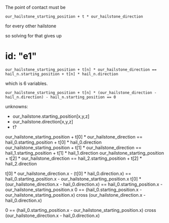 

The point of contact must be

```
our_hailstone_starting_position + t * our_hailstone_direction
```

for every other hailstone

so solving for that gives up

# id: "e1"
```
our_hailstone_starting_position + t[n] * our_hailstone_direction == hail_n.starting_position + t[n] * hail_n.direction
```

which is 6 variables.

```
our_hailstone_starting_position + t[n] * (our_hailstone_direction - hail_n.direction) - hail_n.starting_position == 0
```

unknowns:
* our_hailstone.starting_position[x,y,z]
* our_hailstone.direction[x,y,z]
* t?

our_hailstone_starting_position + t[0] * our_hailstone_direction == hail_0.starting_position + t[0] * hail_0.direction
our_hailstone_starting_position + t[1] * our_hailstone_direction == hail_1.starting_position + t[1] * hail_1.direction
our_hailstone_starting_position + t[2] * our_hailstone_direction == hail_2.starting_position + t[2] * hail_2.direction


t[0] * our_hailstone_direction.x - (t[0] * hail_0.direction.x) == hail_0.starting_position.x - our_hailstone_starting_position.x
t[0] * (our_hailstone_direction.x - hail_0.direction.x) == hail_0.starting_position.x - our_hailstone_starting_position.x
0 == (hail_0.starting_position.x - our_hailstone_starting_position.x) cross (our_hailstone_direction.x - hail_0.direction.x)

0 == (hail_0.starting_position.x - our_hailstone_starting_position.x) cross (our_hailstone_direction.x - hail_0.direction.x)


